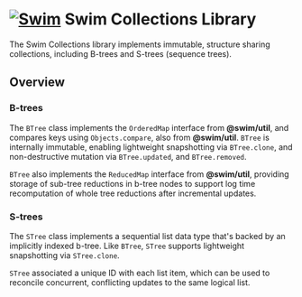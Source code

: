 # [![Swim](https://docs.swimos.org/readme/breach-marlin-blue-wide.svg)](https://www.swimos.org) Swim Collections Library

The Swim Collections library implements immutable, structure sharing
collections, including B-trees and S-trees (sequence trees).

## Overview

### B-trees

The `BTree` class implements the `OrderedMap` interface from **@swim/util**,
and compares keys using `Objects.compare`, also from **@swim/util**. `BTree`
is internally immutable, enabling lightweight snapshotting via `BTree.clone`,
and non-destructive mutation via `BTree.updated`, and `BTree.removed`.

`BTree` also implements the `ReducedMap` interface from **@swim/util**,
providing storage of sub-tree reductions in b-tree nodes to support log
time recomputation of whole tree reductions after incremental updates.

### S-trees

The `STree` class implements a sequential list data type that's backed by an
implicitly indexed b-tree. Like `BTree`, `STree` supports lightweight
snapshotting via `STree.clone`.

`STree` associated a unique ID with each list item, which can be used to
reconcile concurrent, conflicting updates to the same logical list.
